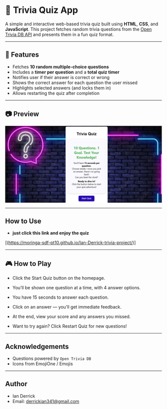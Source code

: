 # 🎯 Trivia Quiz App

A simple and interactive web-based trivia quiz built using **HTML**, **CSS**, and **JavaScript**. This project fetches random trivia questions from the [Open Trivia DB API](https://opentdb.com/api_config.php) and presents them in a fun quiz format.

---

## 🚀 Features

-  Fetches **10 random multiple-choice questions**
-  Includes a **timer per question** and a **total quiz timer**
-  Notifies user if their answer is correct or wrong
-  Shows the correct answer for each question the user missed
-  Highlights selected answers (and locks them in)
-  Allows restarting the quiz after completion

---

## 📷 Preview
![alt text](<assets/Screenshot 2025-04-17 132316.png>)

---

##  How to Use

- **just click this link and enjoy the quiz**


 [(https://moringa-sdf-pt10.github.io/Ian-Derrick-trivia-project/)]


---
## 🎮 How to Play
- Click the Start Quiz button on the homepage.

- You’ll be shown one question at a time, with 4 answer options.

- You have 15 seconds to answer each question.

- Click on an answer — you'll get immediate feedback.

- At the end, view your score and any answers you missed.

- Want to try again? Click Restart Quiz for new questions!

---

## Acknowledgements
- Questions powered by `Open Trivia DB`
- Icons from EmojiOne / Emojis
---

## Author
- Ian Derrick
- Email: derrickian341@gmail.com
